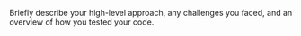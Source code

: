 Briefly describe your high-level approach, any challenges you faced, and an overview of how you tested your code.